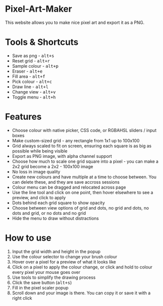 # Pixel-Art-Maker
<p>This website allows you to make nice pixel art and export it as a PNG.</p>
<h1>Tools & Shortcuts</h1>
<ul>
  <li>Save as png - <kbd>alt+s</kbd></li>
  <li>Reset grid - <kbd>alt+r</kbd></li>
  <li>Sample colour - <kbd>alt+p</kbd></li>
  <li>Eraser - <kbd>alt+e</kbd></li>
  <li>Fill area - <kbd>alt+f</kbd></li>
  <li>Pick colour - <kbd>alt+c</kbd></li>
  <li>Draw line - <kbd>alt+l</kbd></li>
  <li>Change view - <kbd>alt+v</kbd></li>
  <li>Toggle menu - <kbd>alt+h</kbd></li>
</ul>

# Features
<ul>
  <li>Choose colour with native picker, CSS code, or RGBAHSL sliders / input boxes</li>
  <li>Make custom-sized grid - any rectangle from 1x1 up to 100x100</li>
  <li>Grid always scaled to fit on screen, ensuring each square is as big as possible while being visible</li>
  <li>Export as PNG image, with alpha channel support</li>
  <li>Choose how much to scale one grid square into a pixel - you can make a 2x2 grid become a 2x2 - 100x100 image</li>
  <li>No loss in image quality</li>
  <li>Create new colours and have multiple at a time to choose between. You can delete these, and they are save accross sessions</li>
  <li>Colour menu can be dragged and relocated across page</li>
  <li>Use the line tool and click on one point, then hover elsewhere to see a preview, and click to apply</li>
  <li>Dots behind each grid square to show opacity</li>
  <li>Choose between view options of grid and dots, no grid and dots, no dots and grid, or no dots and no grid</li>
  <li>Hide the menu to draw without distractions</li>
 </ul>
 
# How to use
<ol>
  <li>Input the grid width and height in the popup</li>
  <li>Use the colour selector to change your brush colour</li>
  <li>Hover over a pixel for a preview of what it looks like</li>
  <li>Click on a pixel to apply the colour change, or click and hold to colour every pixel your mouse goes over</li>
  <li>Use tools to simplify the drawing process</li>
  <li>Click the save button (<kbd>alt+s</kbd>)</li>
  <li>Fill in the pixel scaler popup</li>
  <li>Scroll down and your image is there. You can copy it or save it with a right click</li>
</ol>

